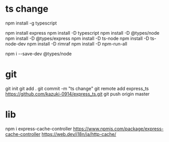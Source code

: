 # ts change
npm install -g typescript

npm install express
npm install -D typescript
npm install -D @types/node
npm install -D @types/express
npm install -D ts-node
npm install -D ts-node-dev
npm install -D rimraf
npm install -D npm-run-all

npm i --save-dev @types/node


# git
git init 
git add .
git commit -m "ts change"
git remote add express_ts https://github.com/kazuki-0914/express_ts.git
git push origin master

# lib
npm i express-cache-controller
https://www.npmjs.com/package/express-cache-controller
https://web.dev/i18n/ja/http-cache/